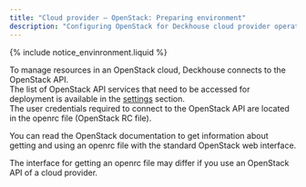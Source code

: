 ```yaml
---
title: "Cloud provider — OpenStack: Preparing environment"
description: "Configuring OpenStack for Deckhouse cloud provider operation."
---
```


{% include notice_envinronment.liquid %}

To manage resources in an OpenStack cloud, Deckhouse connects to the OpenStack API.  
The list of OpenStack API services that need to be accessed for deployment is available in the [settings](./configuration.html#list-of-required-openstack-services) section.  
The user credentials required to connect to the OpenStack API are located in the openrc file (OpenStack RC file).

You can read the OpenStack documentation to get information about getting and using an openrc file with the standard OpenStack web interface.

The interface for getting an openrc file may differ if you use an OpenStack API of a cloud provider.
